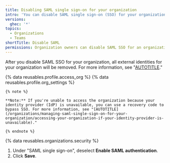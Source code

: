```yaml
---
title: Disabling SAML single sign-on for your organization
intro: 'You can disable SAML single sign-on (SSO) for your organization.'
versions:
  ghec: '*'
topics:
  - Organizations
  - Teams
shortTitle: Disable SAML
permissions: Organization owners can disable SAML SSO for an organization.
---
```


After you disable SAML SSO for your organization, all external identities for your organization will be removed. For more information, see "[AUTOTITLE](/organizations/granting-access-to-your-organization-with-saml-single-sign-on/viewing-and-managing-a-members-saml-access-to-your-organization)."

{% data reusables.profile.access_org %}
{% data reusables.profile.org_settings %}

    {% note %}

    **Note:** If you're unable to access the organization because your identity provider (IdP) is unavailable, you can use a recovery code to bypass SSO. For more information, see "[AUTOTITLE](/organizations/managing-saml-single-sign-on-for-your-organization/accessing-your-organization-if-your-identity-provider-is-unavailable)."

    {% endnote %}
{% data reusables.organizations.security %}
1. Under "SAML single sign-on", deselect **Enable SAML authentication**.
1. Click **Save**.